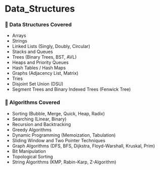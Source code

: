 # Data_Structures
### 📌 Data Structures Covered
- Arrays
- Strings
- Linked Lists (Singly, Doubly, Circular)
- Stacks and Queues
- Trees (Binary Trees, BST, AVL)
- Heaps and Priority Queues
- Hash Tables / Hash Maps
- Graphs (Adjacency List, Matrix)
- Tries
- Disjoint Set Union (DSU)
- Segment Trees and Binary Indexed Trees (Fenwick Tree)

### 📌 Algorithms Covered
- Sorting (Bubble, Merge, Quick, Heap, Radix)
- Searching (Linear, Binary)
- Recursion and Backtracking
- Greedy Algorithms
- Dynamic Programming (Memoization, Tabulation)
- Sliding Window and Two Pointer Techniques
- Graph Algorithms (DFS, BFS, Dijkstra, Floyd-Warshall, Kruskal, Prim)
- Bit Manipulation
- Topological Sorting
- String Algorithms (KMP, Rabin-Karp, Z-Algorithm)
